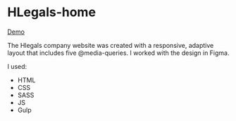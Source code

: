 # HLegals-home
[Demo](https://hlegals.netlify.app/)

The Hlegals company website was created with a responsive, adaptive layout that includes five @media-queries. I worked with the design in Figma.

I used:

- HTML
- CSS
- SASS
- JS
- Gulp
